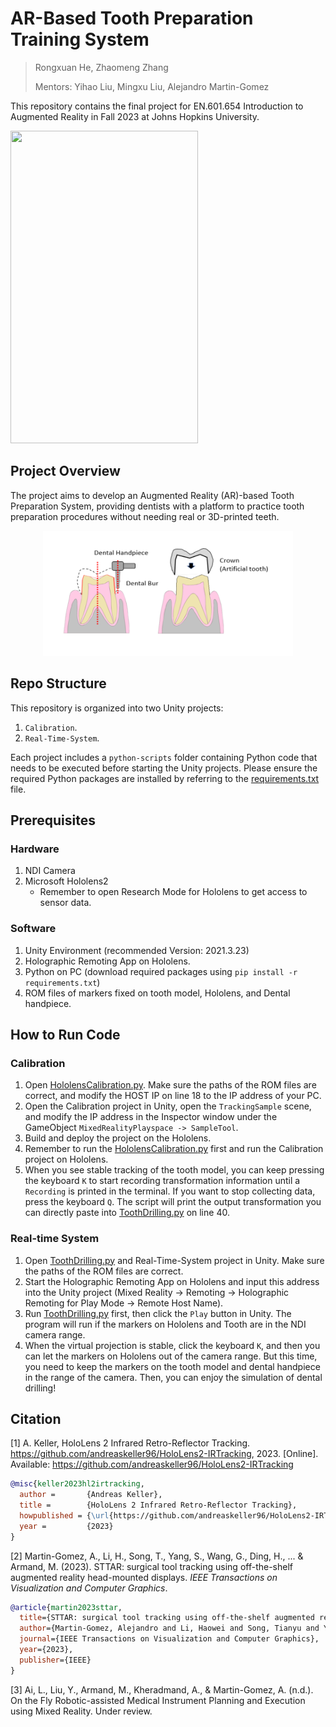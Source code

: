 # AR-Based Tooth Preparation Training System

> Rongxuan He, Zhaomeng Zhang
> 
> Mentors: Yihao Liu, Mingxu Liu, Alejandro Martin-Gomez

This repository contains the final project for EN.601.654 Introduction to Augmented Reality in Fall 2023 at Johns Hopkins University.

<p >
  <img width="300" height="500" src="./attachments/simulation.gif">
</p>



## Project Overview

The project aims to develop an Augmented Reality (AR)-based Tooth Preparation System, providing dentists with a platform to practice tooth preparation procedures without needing real or 3D-printed teeth.

<p align="center">
  <img width="400" height="200" src="./attachments/tooth_drilling.png">
</p>


## Repo Structure






This repository is organized into two Unity projects:
1. `Calibration`.
2. `Real-Time-System`.

Each project includes a `python-scripts` folder containing Python code that needs to be executed before starting the Unity projects. Please ensure the required Python packages are installed by referring to the [requirements.txt](requirements.txt) file.

## Prerequisites

### Hardware
1. NDI Camera
2. Microsoft Hololens2
     - Remember to open Research Mode for Hololens to get access to sensor data.

### Software
1. Unity Environment (recommended Version: 2021.3.23)
2. Holographic Remoting App on Hololens.
3. Python on PC (download required packages using `pip install -r requirements.txt`)
4. ROM files of markers fixed on tooth model, Hololens, and Dental handpiece.

## How to Run Code

### Calibration

1. Open [HololensCalibration.py](./Calibration/python-scripts/HololensCalibration.py). Make sure the paths of the ROM files are correct, and modify the HOST IP on line 18 to the IP address of your PC.
2. Open the Calibration project in Unity, open the `TrackingSample` scene, and modify the IP address in the Inspector window under the GameObject `MixedRealityPlayspace -> SampleTool`.
3. Build and deploy the project on the Hololens.
4. Remember to run the [HololensCalibration.py](./Calibration/python-scripts/HololensCalibration.py) first and run the Calibration project on Hololens.
5. When you see stable tracking of the tooth model, you can keep pressing the keyboard `K` to start recording transformation information until a `Recording` is printed in the terminal. If you want to stop collecting data, press the keyboard `Q`. The script will print the output transformation you can directly paste into [ToothDrilling.py](./Real-Time-System/python-scripts/ToothDrilling.py) on line 40.

### Real-time System

1. Open [ToothDrilling.py](./Real-Time-System/python-scripts/ToothDrilling.py) and Real-Time-System project in Unity. Make sure the paths of the ROM files are correct.
2. Start the Holographic Remoting App on Hololens and input this address into the Unity project (Mixed Reality -> Remoting -> Holographic Remoting for Play Mode -> Remote Host Name).
3. Run [ToothDrilling.py](./Real-Time-System/python-scripts/ToothDrilling.py) first, then click the `Play` button in Unity. The program will run if the markers on Hololens and Tooth are in the NDI camera range.
4. When the virtual projection is stable, click the keyboard `K`, and then you can let the markers on Hololens out of the camera range. But this time, you need to keep the markers on the tooth model and dental handpiece in the range of the camera. Then, you can enjoy the simulation of dental drilling!


## Citation

[1] A. Keller, HoloLens 2 Infrared Retro-Reflector Tracking. https://github.com/andreaskeller96/HoloLens2-IRTracking, 2023. [Online]. Available: https://github.com/andreaskeller96/HoloLens2-IRTracking

```BibTeX
@misc{keller2023hl2irtracking,
  author =       {Andreas Keller},
  title =        {HoloLens 2 Infrared Retro-Reflector Tracking},
  howpublished = {\url{https://github.com/andreaskeller96/HoloLens2-IRTracking}},
  year =         {2023}
}
```


[2] Martin-Gomez, A., Li, H., Song, T., Yang, S., Wang, G., Ding, H., ... & Armand, M. (2023). STTAR: surgical tool tracking using off-the-shelf augmented reality head-mounted displays. *IEEE Transactions on Visualization and Computer Graphics*.

```BibTex
@article{martin2023sttar,
  title={STTAR: surgical tool tracking using off-the-shelf augmented reality head-mounted displays},
  author={Martin-Gomez, Alejandro and Li, Haowei and Song, Tianyu and Yang, Sheng and Wang, Guangzhi and Ding, Hui and Navab, Nassir and Zhao, Zhe and Armand, Mehran},
  journal={IEEE Transactions on Visualization and Computer Graphics},
  year={2023},
  publisher={IEEE}
}
```

[3] Ai, L., Liu, Y., Armand, M., Kheradmand, A., & Martin-Gomez, A. (n.d.). On the Fly Robotic-assisted Medical Instrument Planning and Execution using Mixed Reality. Under review.
